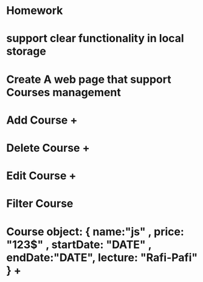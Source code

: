 # Homework
# support clear functionality in local storage
# Create A web page that support Courses management
# Add Course +
# Delete Course +
# Edit Course +
# Filter Course
# Course object: { name:"js" , price: "123$" , startDate: "DATE" , endDate:"DATE", lecture: "Rafi-Pafi" } +